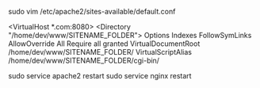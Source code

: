 
sudo vim /etc/apache2/sites-available/default.conf


<VirtualHost *.com:8080>
    <Directory "/home/dev/www/SITENAME_FOLDER">
        Options Indexes FollowSymLinks
        AllowOverride All
        Require all granted
    </Directory>
    VirtualDocumentRoot /home/dev/www/SITENAME_FOLDER/
    VirtualScriptAlias  /home/dev/www/SITENAME_FOLDER/cgi-bin/
</VirtualHost>



sudo service apache2 restart
sudo service nginx restart